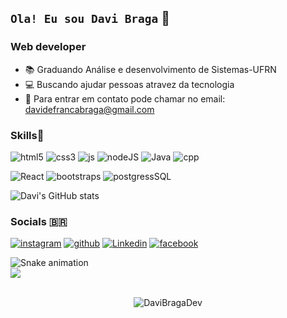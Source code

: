 ## `Ola! Eu sou Davi Braga` 👋

### Web developer

* 📚 Graduando Análise e desenvolvimento de Sistemas-UFRN 
* 💻 Buscando ajudar pessoas atravez da tecnologia 
* 📧 Para entrar em contato pode chamar no email: davidefrancabraga@gmail.com

### Skills🚀
![html5](https://img.shields.io/badge/HTML5-E34F26?style=for-the-badge&logo=html5&logoColor=white)
![css3](https://img.shields.io/badge/CSS3-1572B6?style=for-the-badge&logo=css3&logoColor=white)
![js](https://img.shields.io/badge/JavaScript-F7DF1E?style=for-the-badge&logo=javascript&logoColor=black)
![nodeJS](https://img.shields.io/badge/Node.js-43853D?style=for-the-badge&logo=node.js&logoColor=white)
![Java](https://img.shields.io/badge/Java-ED8B00?style=for-the-badge&logo=java&logoColor=white)
![cpp](https://img.shields.io/badge/C%2B%2B-00599C?style=for-the-badge&logo=c%2B%2B&logoColor=white)

![React](https://img.shields.io/badge/React-20232A?style=for-the-badge&logo=react&logoColor=61DAFB)
![bootstraps](https://img.shields.io/badge/Bootstrap-563D7C?style=for-the-badge&logo=bootstrap&logoColor=white)
![postgressSQL](https://img.shields.io/badge/PostgreSQL-316192?style=for-the-badge&logo=postgresql&logoColor=white)


![Davi's GitHub stats](https://github-readme-stats.vercel.app/api?username=DaviBragaDev&show_icons=true&theme=dark)

### Socials 🇧🇷

[![instagram](https://img.shields.io/badge/Instagram-E4405F?style=for-the-badge&logo=instagram&logoColor=white)](https://www.instagram.com/?next=%2F)
[![github](https://img.shields.io/badge/GitHub-100000?style=for-the-badge&logo=github&logoColor=white)](https://github.com/DaviBragaDev/DaviBragaDev/edit/main/README.md)
[![Linkedin](https://img.shields.io/badge/LinkedIn-0077B5?style=for-the-badge&logo=linkedin&logoColor=white)](https://www.linkedin.com/in/davi-braga-4263b2231/)
[![facebook](https://img.shields.io/badge/Facebook-1877F2?style=for-the-badge&logo=facebook&logoColor=white
)](https://www.facebook.com/)

 ![Snake animation](https://github.com/DaviBragaDev/DaviBragaDev/blob/output/github-contribution-grid-snake.svg)
<br>
    <a href="https://www.youtube.com/watch?v=dQw4w9WgXcQ"><img src="https://user-images.githubusercontent.com/73097560/115834477-dbab4500-a447-11eb-908a-139a6edaec5c.gif"></a>
 <br>
 <br>
 <p align="center"> <img src="https://komarev.com/ghpvc/?username=DaviBragaDev&label=Profile%20views&color=7f2299&style=background:#3630a3;color:white;" alt="DaviBragaDev" /> </p>
  
 <br>



